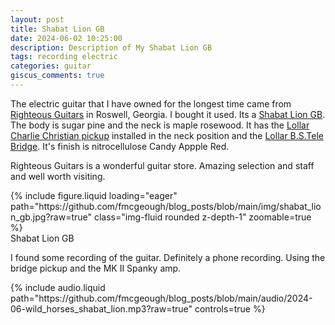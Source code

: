 ```yaml
---
layout: post
title: Shabat Lion GB
date: 2024-06-02 10:25:00
description: Description of My Shabat Lion GB
tags: recording electric
categories: guitar
giscus_comments: true
---
```


The electric guitar that I have owned for the longest time came from
[Righteous Guitars](https://righteousguitars.com/)
in Roswell, Georgia. I bought it used.
Its a [Shabat Lion GB](https://shabatguitars.com/product/lion-gb/).
The body is sugar pine and the neck is maple rosewood.
It has the [Lollar Charlie Christian pickup](https://www.lollarguitars.com/lollar-charlie-christian-pickups) installed in the neck position and the [Lollar
B.S.Tele Bridge](https://www.lollarguitars.com/lollar-telecaster-pickups/bs-tele-bridge).
It's finish is nitrocellulose Candy Appple Red.

Righteous Guitars is a wonderful guitar store. Amazing selection and staff
and well worth visiting.

<div class="row mt-3">
    <div class="col-sm mt-3 mt-md-0">
        {% include figure.liquid loading="eager" path="https://github.com/fmcgeough/blog_posts/blob/main/img/shabat_lion_gb.jpg?raw=true" class="img-fluid rounded z-depth-1"  zoomable=true %}
    </div>
</div>
<div class="caption">
  Shabat Lion GB
</div>

I found some recording of the guitar. Definitely a phone recording. Using the bridge
pickup and the MK II Spanky amp.

<div class="row mt-3">
    <div class="col-sm mt-3 mt-md-0">
        {% include audio.liquid path="https://github.com/fmcgeough/blog_posts/blob/main/audio/2024-06-wild_horses_shabat_lion.mp3?raw=true" controls=true %}
    </div>
</div>

